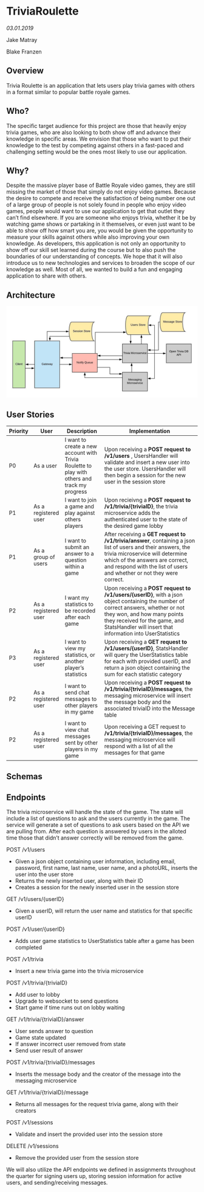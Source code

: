 # TriviaRoulette
_03.01.2019_

Jake Matray

Blake Franzen

## Overview
Trivia Roulette is an application that lets users play trivia games with others in a format similar to popular battle royale games. 

## Who?
The specific target audience for this project are those that heavily enjoy trivia games, who are also looking to both show off and advance their knowledge in specific areas. We envision that those who want to put their knowledge to the test by competing against others in a fast-paced and challenging setting would be the ones most likely to use our application.

## Why?
Despite the massive player base of Battle Royale video games, they are still missing the market of those that simply do not enjoy video games. Because the desire to compete and receive the satisfaction of being number one out of a large group of people is not solely found in people who enjoy video games, people would want to use our application to get that outlet they can’t find elsewhere. If you are someone who enjoys trivia, whether it be by watching game shows or partaking in it themselves, or even just want to be able to show off how smart you are, you would be given the opportunity to measure your skills against others while also improving your own knowledge. 
As developers, this application is not only an opportunity to show off our skill set learned during the course but to also push the boundaries of our understanding of concepts. We hope that it will also introduce us to new technologies and services to broaden the scope of our knowledge as well. Most of all, we wanted to build a fun and engaging application to share with others. 

## Architecture

![alt text](images/image1.jpg)

## User Stories

| Priority | User                 | Description                                                                                   | Implementation                                                                                                                                                                                                                                                 |
|----------|----------------------|-----------------------------------------------------------------------------------------------|----------------------------------------------------------------------------------------------------------------------------------------------------------------------------------------------------------------------------------------------------------------|
| P0       | As a user            | I want to create a new account with Trivia Roulette to play with others and track my progress | Upon receiving a  **POST request to /v1/users** , UsersHandler will validate and insert a new user into the user store. UsersHandler will then begin a session for the new user in the session store                                                               |
| P1       | As a registered user | I want to join a game and play against others players                                         | Upon recieivng a  **POST request to /v1/trivia/{triviaID}**,  the trivia microservice adds the authenticated user to the state of the desired game lobby                                                                                                           |
| P1       | As a group of users  | I want to submit an answer to a question within a game                                        | After receiving a  **GET request to /v1/trivia/answer**,  containing a json list of users and their answers,   the trivia microservice will determine which of the answers are correct, and respond with the list of users and whether or not they were correct.   |
| P2       | As a registered user | I want my statistics to be recorded after each game                                           | Upon receiving a  **POST request to /v1/users/{userID}**,  with a json object containing the number of correct answers, whether or not they won, and how many points they received for the game, and StatsHandler will insert that information into UserStatistics |
| P3       | As a registered user | I want to view my statistics, or another player’s statistics                                  | Upon receiving a  **GET request to /v1/users/{userID}**,  StatsHandler will query the UserStatistics table for each with provided userID, and return a json object containing the sum for each statistic category                                                  |
| P2       | As a registered user | I want to send chat messages to other players in my game                                      | Upon receiving a  **POST request to /v1/trivia/{triviaID}/messages**,  the messaging microservice will insert the message body and the associated triviaID into the Message table                                                                                  |
| P2       | As a registered user | I want to view chat messages sent by other players in my game                                 | Upon receiving a  GET request to **/v1/trivia/{triviaID}/messages**,  the messaging microservice will respond with a list of all the messages for that game                                                                                                        |


## Schemas

## Endpoints 
The trivia microservice will handle the state of the game. The state will include a list of questions to ask and the users currently in the game. The service will generate a set of questions to ask users based on the API we are pulling from. After each question is answered by users in the alloted time those that didn’t answer correctly will be removed from the game. 

POST /v1/users
- Given a json object containing user information, including email, password, first name, last name, user name, and a photoURL, inserts the user into the user store
- Returns the newly inserted user, along with their ID
- Creates a session for the newly inserted user in the session store


GET /v1/users/{userID}
- Given a userID, will return the user name and statistics for that specific userID 

POST /v1/user/{userID}
- Adds user game statistics to UserStatistics table after a game has been completed

POST /v1/trivia
- Insert a new trivia game into the trivia microservice

POST /v1/trivia/{triviaID}
- Add user to lobby
- Upgrade to websocket to send questions
- Start game if time runs out on lobby waiting

GET /v1/trivia/{triviaID}/answer
- User sends answer to question
- Game state updated
- If answer incorrect user removed from state
- Send user result of answer

POST /v1/trivia/{triviaID}/messages
- Inserts the message body and the creator of the message into the messaging microservice

GET /v1/trivia/{triviaID}/message
- Returns all messages for the request trivia game, along with their creators

POST /v1/sessions
- Validate and insert the provided user into the session store

DELETE /v1/sessions
- Remove the provided user from the session store


We will also utilize the API endpoints we defined in assignments throughout the quarter for signing users up, storing session information for active users, and sending/receiving messages. 

